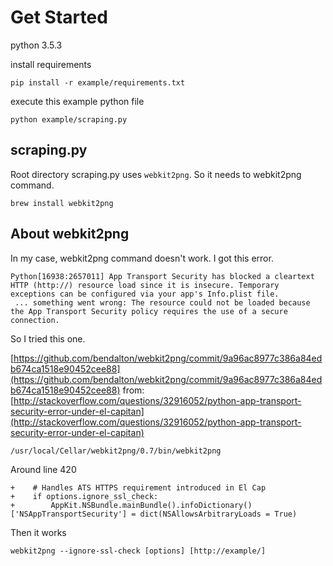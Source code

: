 # Get Started

python 3.5.3

install requirements

`pip install -r example/requirements.txt`

execute this example python file

`python example/scraping.py`

## scraping.py

Root directory scraping.py uses `webkit2png`.
So it needs to webkit2png command.

`brew install webkit2png`

## About webkit2png

In my case, webkit2png command doesn't work.
I got this error.

```
Python[16938:2657011] App Transport Security has blocked a cleartext HTTP (http://) resource load since it is insecure. Temporary exceptions can be configured via your app's Info.plist file.
 ... something went wrong: The resource could not be loaded because the App Transport Security policy requires the use of a secure connection.
```

So I tried this one.

[https://github.com/bendalton/webkit2png/commit/9a96ac8977c386a84edb674ca1518e90452cee88](https://github.com/bendalton/webkit2png/commit/9a96ac8977c386a84edb674ca1518e90452cee88)
from: [http://stackoverflow.com/questions/32916052/python-app-transport-security-error-under-el-capitan](http://stackoverflow.com/questions/32916052/python-app-transport-security-error-under-el-capitan)

`/usr/local/Cellar/webkit2png/0.7/bin/webkit2png`

Around line 420

```
+    # Handles ATS HTTPS requirement introduced in El Cap
+    if options.ignore_ssl_check:
+        AppKit.NSBundle.mainBundle().infoDictionary()['NSAppTransportSecurity'] = dict(NSAllowsArbitraryLoads = True)
```

Then it works

`webkit2png --ignore-ssl-check [options] [http://example/]`